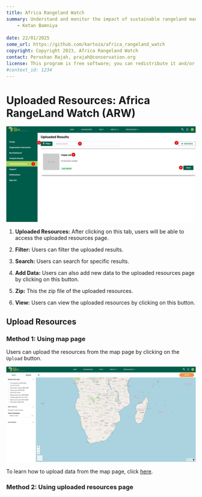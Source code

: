```yaml
---
title: Africa Rangeland Watch
summary: Understand and monitor the impact of sustainable rangeland management in Africa.
    - Ketan Bamniya
    
date: 22/01/2025
some_url: https://github.com/kartoza/africa_rangeland_watch
copyright: Copyright 2023, Africa Rangeland Watch
contact: Perushan Rajah, prajah@conservation.org
license: This program is free software; you can redistribute it and/or modify it under the terms of the GNU Affero General Public License as published by the Free Software Foundation; either version 3 of the License, or (at your option) any later version.
#context_id: 1234
---
```


# Uploaded Resources: Africa RangeLand Watch (ARW)

[![Uploaded Resources Page](./img/uploaded-resources-img-1.png)](./img/uploaded-resources-img-1.png)

1. **Uploaded Resources:** After clicking on this tab, users will be able to access the uploaded resources page.

2. **Filter:** Users can filter the uploaded results.

3. **Search:** Users can search for specific results.

4. **Add Data:** Users can also add new data to the uploaded resources page by clicking on this button.

5. **Zip:** This the zip file of the uploaded resources.

6. **View:** Users can view the uploaded resources by clicking on this button.

## Upload Resources

### Method 1: Using map page

Users can upload the resources from the map page by clicking on the `Upload` button.

[![Map Page](./img/uploaded-resources-img-2.png)](./img/uploaded-resources-img-2.png)

To learn how to upload data from the map page, click [here](./map.md#how-to-upload-shape-file).

### Method 2: Using uploaded resources page
